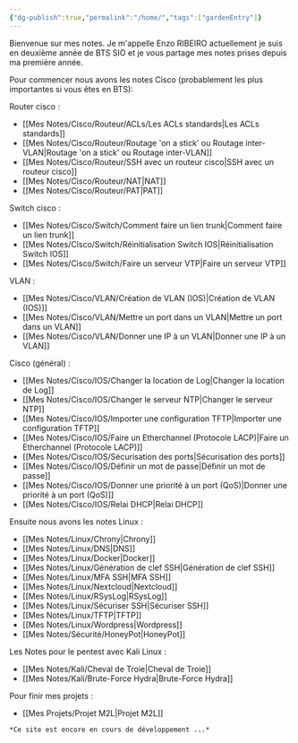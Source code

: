 ```yaml
---
{"dg-publish":true,"permalink":"/home/","tags":["gardenEntry"]}
---
```



Bienvenue sur mes notes. Je m'appelle Enzo RIBEIRO actuellement je suis en deuxième année de BTS SIO et je vous partage mes notes prises depuis ma première année. 

Pour commencer nous avons les notes Cisco (probablement les plus importantes si vous êtes en BTS): 

Router cisco :
- [[Mes Notes/Cisco/Routeur/ACLs/Les ACLs standards\|Les ACLs standards]]
- [[Mes Notes/Cisco/Routeur/Routage 'on a stick' ou Routage inter-VLAN\|Routage 'on a stick' ou Routage inter-VLAN]]
- [[Mes Notes/Cisco/Routeur/SSH avec un routeur cisco\|SSH avec un routeur cisco]]
- [[Mes Notes/Cisco/Routeur/NAT\|NAT]]
- [[Mes Notes/Cisco/Routeur/PAT\|PAT]]

Switch cisco :
- [[Mes Notes/Cisco/Switch/Comment faire un lien trunk\|Comment faire un lien trunk]]
- [[Mes Notes/Cisco/Switch/Réinitialisation Switch IOS\|Réinitialisation Switch IOS]]
- [[Mes Notes/Cisco/Switch/Faire un serveur VTP\|Faire un serveur VTP]]

VLAN : 
- [[Mes Notes/Cisco/VLAN/Création de VLAN (IOS)\|Création de VLAN (IOS)]]
- [[Mes Notes/Cisco/VLAN/Mettre un port dans un VLAN\|Mettre un port dans un VLAN]]
- [[Mes Notes/Cisco/VLAN/Donner une IP à un VLAN\|Donner une IP à un VLAN]]

Cisco (général) :
- [[Mes Notes/Cisco/IOS/Changer la location de Log\|Changer la location de Log]]
- [[Mes Notes/Cisco/IOS/Changer le serveur NTP\|Changer le serveur NTP]]
- [[Mes Notes/Cisco/IOS/Importer une configuration TFTP\|Importer une configuration TFTP]]
- [[Mes Notes/Cisco/IOS/Faire un Etherchannel (Protocole LACP)\|Faire un Etherchannel (Protocole LACP)]]
- [[Mes Notes/Cisco/IOS/Sécurisation des ports\|Sécurisation des ports]]
- [[Mes Notes/Cisco/IOS/Définir un mot de passe\|Définir un mot de passe]]
- [[Mes Notes/Cisco/IOS/Donner une priorité à un port (QoS)\|Donner une priorité à un port (QoS)]]
- [[Mes Notes/Cisco/IOS/Relai DHCP\|Relai DHCP]]


Ensuite nous avons les notes Linux :
- [[Mes Notes/Linux/Chrony\|Chrony]]
- [[Mes Notes/Linux/DNS\|DNS]]
- [[Mes Notes/Linux/Docker\|Docker]]
- [[Mes Notes/Linux/Génération de clef SSH\|Génération de clef SSH]]
- [[Mes Notes/Linux/MFA SSH\|MFA SSH]]
- [[Mes Notes/Linux/Nextcloud\|Nextcloud]]
- [[Mes Notes/Linux/RSysLog\|RSysLog]]
- [[Mes Notes/Linux/Sécuriser SSH\|Sécuriser SSH]]
- [[Mes Notes/Linux/TFTP\|TFTP]]
- [[Mes Notes/Linux/Wordpress\|Wordpress]]
- [[Mes Notes/Sécurité/HoneyPot\|HoneyPot]]

Les Notes pour le pentest avec Kali Linux :
- [[Mes Notes/Kali/Cheval de Troie\|Cheval de Troie]]
- [[Mes Notes/Kali/Brute-Force Hydra\|Brute-Force Hydra]]

Pour finir mes projets :
- [[Mes Projets/Projet M2L\|Projet M2L]]

```Markdown
*Ce site est encore en cours de développement ...*
```